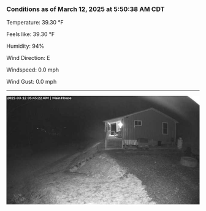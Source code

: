 ### Conditions as of March 12, 2025 at 5:50:38 AM CDT 

Temperature: 39.30 &deg;F

Feels like: 39.30 &deg;F

Humidity: 94%

Wind Direction: E

Windspeed: 0.0 mph

Wind Gust: 0.0 mph

---

<img src="./images/latest.jpeg"/>

